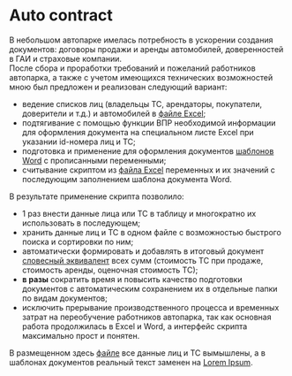 # Auto contract

В небольшом автопарке имелась потребность в ускорении создания документов: договоры продажи и аренды автомобилей, доверенностей в ГАИ и страховые компании.  
После сбора и проработки требований и пожеланий работников автопарка, а также с учетом имеющихся технических возможностей мною был предложен и реализован следующий вариант:
- ведение списков лиц (владельцы ТС, арендаторы, покупатели, доверители и т.д.) и автомобилей в [файле Excel][1];
- подтягивание с помощью функции ВПР необходимой информации для оформления документа на специальном листе Excel при указании id-номера лиц и ТС;
- подготовка и применение для оформления документов [шаблонов Word][2] с прописанными переменными;
- считывание скриптом из [файла Excel][3] переменных и их значений с последующим заполнением шаблона документа Word.

В результате применение скрипта позволило:
- 1 раз внести данные лица или ТС в таблицу и многократно их использовать в последующем;
- хранить данные лиц и ТС в одном файле с возможностью быстрого поиска и сортировки по ним;
- автоматически формировать и добавлять в итоговый документ [словесный эквивалент][4] всех сумм (стоимость ТС при продаже, стоимость аренды, оценочная стоимость ТС);
- **в разы** сократить время и повысить качество подготовки документов с автоматическим сохранением их в отдельные папки по видам документов;
- исключить прерывание производственного процесса и временных затрат на переобучение работников автопарка, так как основная работа продолжилась в Excel и Word, а интерфейс скрипта максимально прост и понятен.

В размещенном здесь [файле][1] все данные лиц и ТС вымышлены, а в шаблонах документов реальный текст заменен на [Lorem Ipsum][5].

[1]: https://github.com/Andrei-Gu/auto_contract/blob/main/persons_and_autos.xlsx
[2]: https://github.com/Andrei-Gu/auto_contract/tree/main/templates
[3]: https://github.com/Andrei-Gu/auto_contract/blob/main/print_contract.xlsx
[4]: https://github.com/Andrei-Gu/auto_contract/tree/main/ammount_to_words
[5]: https://ru.lipsum.com/